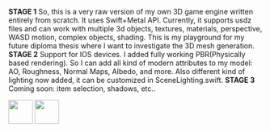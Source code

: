 **STAGE 1**
So, this is a very raw version of my own 3D game engine written entirely from scratch. It uses Swift+Metal API. Currently, it supports usdz files and can work with multiple 3d objects, textures, materials, perspective, WASD motion, complex objects, shading. This is my playground for my future diploma thesis where I want to investigate the 3D mesh generation.
**STAGE 2**
Support for IOS devices. I added fully working PBR(Physically based rendering). So I can add all kind of modern attributes to my model: AO, Roughness, Normal Maps, Albedo, and more. Also different kind of lighting now added, it can be customized in SceneLighting.swift.
**STAGE 3**
Coming soon: item selection, shadows, etc..


<img src="https://i.ibb.co/NSyH956/image.jpg" width="48">
<img src="https://i.ibb.co/s5s8Zyj/photo-5339390260649515280-w.jpg" width="48">

